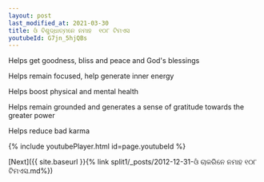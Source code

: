 ```yaml
---
layout: post
last_modified_at: 2021-03-30
title: ଓଁ ବିଶୁଦ୍ଧାତ୍ମନେ ନମାହ  ୧୦୮ ଟିମଏସ
youtubeId: G7jn_5hjQBs
---
```

 
 
Helps get goodness, bliss and peace and God's blessings
 
Helps remain focused, help generate inner energy 
 
Helps boost physical and mental health 
 
Helps remain grounded and generates a sense of gratitude towards the greater power 
 
Helps reduce bad karma
 
 
 
 


{% include youtubePlayer.html id=page.youtubeId %}
 
[Next]({{ site.baseurl }}{% link  split1/_posts/2012-12-31-ଓଁ ଚାକରିନେ ନମାହ ୧୦୮ ଟିମଏସ.md%})
 
